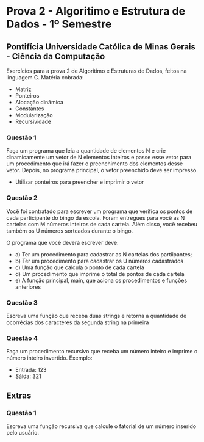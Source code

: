 # Prova 2 - Algoritimo e Estrutura de Dados - 1º Semestre

## Pontifícia Universidade Católica de Minas Gerais - Ciência da Computação

Exercícios para a prova 2 de Algoritimo e Estruturas de Dados, feitos na linguagem C. Matéria cobrada:

-  Matriz
-  Ponteiros
-  Alocação dinâmica
-  Constantes
-  Modularização
-  Recursividade

### Questão 1

Faça um programa que leia a quantidade de elementos N e crie dinamicamente um vetor de N
elementos inteiros e passe esse vetor para um procedimento que irá fazer o preenchimento
dos elementos desse vetor. Depois, no programa principal, o vetor preenchido deve ser impresso.

-  Utilizar ponteiros para preencher e imprimir o vetor

### Questão 2

Você foi contratado para escrever um programa que verifica os pontos de cada participante do
bingo da escola. Foram entregues para você as N cartelas com M números inteiros de cada cartela.
Além disso, você recebeu também os U números sorteados durante o bingo.

O programa que você deverá escrever deve:

-  a) Ter um procedimento para cadastrar as N cartelas dos partiipantes;
-  b) Ter um procedimento para cadastrar os U números cadastrados
-  c) Uma função que calcula o ponto de cada cartela
-  d) Um procedimento que imprime o total de pontos de cada cartela
-  e) A função principal, main, que aciona os procedimentos e funções anteriores

### Questão 3

Escreva uma função que receba duas strings e retorna a quantidade de ocorrêcias dos caracteres da segunda
string na primeira

### Questão 4

Faça um procedimento recursivo que receba um número inteiro e imprime o número inteiro invertido.
Exemplo:

-  Entrada: 123
-  Sáida: 321

## Extras

### Questão 1

Escreva uma função recursiva que calcule o fatorial de um número inserido pelo usuário.
